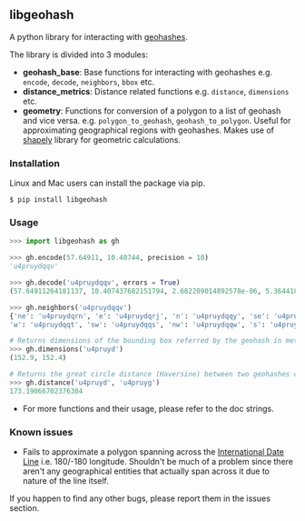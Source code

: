 ## libgeohash

A python library for interacting with [geohashes](https://en.wikipedia.org/wiki/Geohash).  

The library is divided into 3 modules:
- __geohash_base__: Base functions for interacting with geohashes e.g. `encode`, `decode`, `neighbors`, `bbox` etc. 
- __distance_metrics__: Distance related functions e.g. `distance`, `dimensions` etc. 
- __geometry__: Functions for conversion of a polygon to a list of geohash and vice versa. e.g. `polygon_to_geohash`, `geohash_to_polygon`. Useful for approximating geographical regions with geohashes. Makes use of [shapely](https://pypi.org/project/Shapely/) library for geometric calculations.

### Installation

Linux and Mac users can install the package via pip. 

`$ pip install libgeohash`

### Usage

```python
>>> import libgeohash as gh

>>> gh.encode(57.64911, 10.40744, precision = 10)
'u4pruydqqv'

>>> gh.decode('u4pruydqqv', errors = True)
(57.64911264181137, 10.407437682151794, 2.682209014892578e-06, 5.364418029785156e-06)

>>> gh.neighbors('u4pruydqqv')
{'ne': 'u4pruydqrn', 'e': 'u4pruydqrj', 'n': 'u4pruydqqy', 'se': 'u4pruydqrh', 
'w': 'u4pruydqqt', 'sw': 'u4pruydqqs', 'nw': 'u4pruydqqw', 's': 'u4pruydqqu'}

# Returns dimensions of the bounding box referred by the geohash in meters. (width, height)
>>> gh.dimensions('u4pruyd')
(152.9, 152.4)

# Returns the great circle distance (Haversine) between two geohashes or coordinates. 
>>> gh.distance('u4pruyd', 'u4pruyg')
173.19066702376304

```

- For more functions and their usage, please refer to the doc strings. 

### Known issues
- Fails to approximate a polygon spanning across the [International Date Line](https://en.wikipedia.org/wiki/International_Date_Line) i.e. 180/-180 longitude. Shouldn't be much of a problem since there aren't any geographical entities that actually span across it due to nature of the line itself.  

If you happen to find any other bugs, please report them in the issues section. 